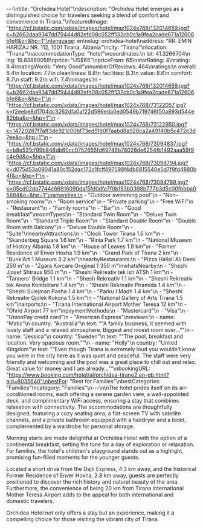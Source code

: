 ---\ntitle: "Orchidea Hotel"\ndescription: "Orchidea Hotel emerges as a distinguished choice for travelers seeking a blend of comfort and convenience in Tirana."\nfeaturedImage: "https://cf.bstatic.com/xdata/images/hotel/max1024x768/132014659.jpg?k=b2662daa9347dd79444d82efd08c052ff132cb0c1a9fea2cade671a12606b1e8&o=&hp=1"\nlanguage: en\nslug: orchidea-hotel\naddress: "RR. EMIN HARIZAJ NR. 112, 1001 Tirana, Albania"\ncity: "Tirana"\nlocation: "Tirana"\naccommodationType: "hotel"\ncoordinates:\n  lat: 41.3266704\n  lng: 19.83860058\nprice: "US$65"\npriceFrom: 65\nstarRating: 4\nrating: 8.4\nratingWords: "Very Good"\nnumberOfReviews: 464\nratings:\n  overall: 8.4\n  location: 7.7\n  cleanliness: 8.8\n  facilities: 8.3\n  value: 8.6\n  comfort: 8.7\n  staff: 9.2\n  wifi: 7.4\nimages:\n  - "https://cf.bstatic.com/xdata/images/hotel/max1024x768/132014659.jpg?k=b2662daa9347dd79444d82efd08c052ff132cb0c1a9fea2cade671a12606b1e8&o=&hp=1"\n  - "https://cf.bstatic.com/xdata/images/hotel/max1024x768/73122057.jpg?k=f2eebe8d1704dc3262dfa0af22d596eda0ed0549b719746f50a893d544e82bba&o=&hp=1"\n  - "https://cf.bstatic.com/xdata/images/hotel/max1024x768/73122950.jpg?k=14720287f7aff3de921c00bf73ed5f60f7aabd8a920ca2a49140b5c472e3d7ee&o=&hp=1"\n  - "https://cf.bstatic.com/xdata/images/hotel/max1024x768/73094837.jpg?k=b8e531cf99b848db60cc0752655fd69746b78028de6254fb1492aaa59f9c4e9d&o=&hp=1"\n  - "https://cf.bstatic.com/xdata/images/hotel/max1024x768/73094794.jpg?k=d075d53a09041a80c152dac172c1fcff497598f4db6815540e5d7f9fd4880b4f&o=&hp=1"\n  - "https://cf.bstatic.com/xdata/images/hotel/max1024x768/73094789.jpg?k=05cd02da7744c66916090daf5fd0dfa7f0b153b0398b777b3d5c00fbbba05884&o=&hp=1"\namenities:\n  - "Outdoor swimming pool"\n  - "Non-smoking rooms"\n  - "Room service"\n  - "Private parking"\n  - "Free WiFi"\n  - "Restaurant"\n  - "Family rooms"\n  - "Bar"\n  - "Good breakfast"\nroomTypes:\n  - "Standard Twin Room"\n  - "Deluxe Twin Room"\n  - "Standard Triple Room"\n  - "Standard Double Room"\n  - "Double Room with Balcony"\n  - "Deluxe Double Room"\n  - "Suite"\nnearbyAttractions:\n  - "Clock Tower Tirana 1.6 km"\n  - "Skanderbeg Square 1.6 km"\n  - "Rinia Park 1.7 km"\n  - "National Museum of History Albania 1.8 km"\n  - "House of Leaves 1.9 km"\n  - "Former Residence of Enver Hoxha 1.9 km"\n  - "Grand Park of Tirana 2 km"\n  - "Bunk'Art 1 Museum 3.2 km"\nnearbyRestaurants:\n  - "Pizza Hallall Ali Demi 250 m"\n  - "Zgara Korcare Origjinal 1 350 m"\nwhatsNearby:\n  - "Sheshi Jjosef Shtraus 950 m"\n  - "Sheshi Rekreativ tek ish ATSh 1 km"\n  - "Tanners' Bridge 1.1 km"\n  - "Shesh Rekreativ 1.1 km"\n  - "Sheshi Rekreativ tek Arena Kombëtare 1.4 km"\n  - "Sheshi Rekreativ Piramida 1.4 km"\n  - "Sheshi Sulejman Pasha 1.4 km"\n  - "Parku I Madh 1.4 km"\n  - "Sheshi Rekreativ Gjolek Kokona 1.5 km"\n  - "National Gallery of Arts Tirana 1.5 km"\nairports:\n  - "Tirana International Airport Mother Teresa 12 km"\n  - "Ohrid Airport 77 km"\npaymentMethods:\n  - "Mastercard"\n  - "Visa"\n  - "UnionPay credit card"\n  - "American Express"\nreviews:\n  - name: "Matic"\n    country: "Australia"\n    text: "“A family business, it seemed with lovely staff and a relaxed atmosphere. Biggest and nicest room ever...”"\n  - name: "Jessica"\n    country: "Sweden"\n    text: "“The pool, breakfast and location. Very spacious room.”"\n  - name: "Holly"\n    country: "United Kingdom"\n    text: "“Even though Tirana is extremely loud you wouldn’t know you were in the city here as it was quiet and peaceful. The staff were very friendly and welcoming and the pool was a great place to chill out and relax. Great value for money and I am already...”"\nbookingURL: "https://www.booking.com/hotel/al/orchidea-tirane2.en-gb.html?aid=8035640"\nbestFor: "Best for Families"\nbestCategories: "Families"\ncategory: "Families"\n---\n\nThe hotel prides itself on its air-conditioned rooms, each offering a serene garden view, a well-appointed desk, and complimentary WiFi access, ensuring a stay that combines relaxation with connectivity. The accommodations are thoughtfully designed, featuring a cozy seating area, a flat-screen TV with satellite channels, and a private bathroom equipped with a hairdryer and a bidet, complemented by a wardrobe for personal storage.

Morning starts are made delightful at Orchidea Hotel with the option of a continental breakfast, setting the tone for a day of exploration or relaxation. For families, the hotel's children's playground stands out as a highlight, promising fun-filled moments for the younger guests.

Located a short drive from the Dajti Express, 4.3 km away, and the historical Former Residence of Enver Hoxha, 2.8 km away, guests are perfectly positioned to discover the rich history and natural beauty of the area. Furthermore, the convenience of being 20 km from Tirana International Mother Teresa Airport adds to the appeal for both international and domestic travelers.

Orchidea Hotel not only offers a stay but an experience, making it a compelling choice for those visiting the vibrant city of Tirana.